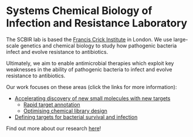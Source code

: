 # Systems Chemical Biology of Infection and Resistance Laboratory

The SCBIR lab is based the [Francis Crick Institute](https://crick.ac.uk) in London. We use large-scale genetics and chemical biology to study how pathogenic bacteria infect and evolve resistance to antibiotics.

Ultimately, we aim to enable antimicrobial therapies which exploit key weaknesses in the ability of pathogenic bacteria to infect and evolve resistance to antibiotics.

Our work focuses on these areas (click the links for more information):

- [Accelerating discovery of new small molecules with new targets](https://www.scbir.org/research.html#accelerating-discovery-of-new-small-molecules-with-new-targets)
    - [Rapid target annotation](https://www.scbir.org/research.html#rapid-target-annotation)
    - [Optimising chemical library design](https://www.scbir.org/research.html#optimising-chemical-library-design)
- [Defining targets for bacterial survival and infection](https://www.scbir.org/research.html#defining-targets-for-bacterial-survival-and-infection)

Find out more about our research [here](https://scbir.org)!